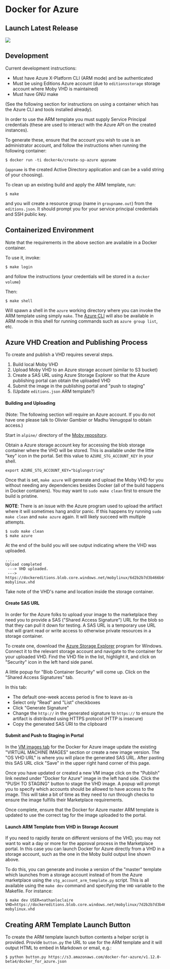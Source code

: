 # Docker for Azure

## Launch Latest Release

<a href="https://portal.azure.com/#create/Microsoft.Template/uri/https%3A%2F%2Fdocker-for-azure.s3.amazonaws.com%2Fazure%2Fbeta%2Fazure-v1.13.0-rc2-beta12.json"><img src="https://s3.amazonaws.com/docker-for-azure/deploy_to_azure.png"></a>

## Development

Current development instructions:

- Must have Azure X-Platform CLI (ARM mode) and be authenticated
- Must be using Editions Azure account (due to `editionsstorage` storage account
  where Moby VHD is maintained)
- Must have GNU make

(See the following section for instructions on using a container which has the
Azure CLI and tools installed already).

In order to use the ARM template you must supply Service Principal credentials
(these are used to interact with the Azure API on the created instances).

To generate these, ensure that the account you wish to use is an administrator
account, and follow the instructions when running the following container:

```
$ docker run -ti docker4x/create-sp-azure appname
```

(`appname` is the created Active Directory application and can be a valid string
of your choosing).

To clean up an existing build and apply the ARM template, run:

```
$ make
```

and you will create a resource group (name in `groupname.out`) from the
`editions.json`.  It should prompt you for your service principal credentials
and SSH public key.

## Containerized Environment

Note that the requirements in the above section are available in a Docker
container.

To use it, invoke:

```
$ make login
```

and follow the instructions (your credentials will be stored in a `docker
volume`)

Then:

```
$ make shell
```

Will spawn a shell in the `azure` working directory where you can invoke the ARM
template using simply `make`.  The [Azure
CLI](https://github.com/Azure/azure-xplat-cli) will also be available in ARM
mode in this shell for running commands such as `azure group list`, etc.

<!--- TODO: We could potentially create and store the Service Principal this way
as well. -->

## Azure VHD Creation and Publishing Process

To create and publish a VHD requires several steps.

1. Build local Moby VHD 
2. Upload Moby VHD to an Azure storage account (similar to S3 bucket)
3. Create a SAS URL using Azure Storage Explorer so that the Azure publishing
   portal can obtain the uploaded VHD
4. Submit the image in the publishing portal and "push to staging"
5. (Update `editions.json` ARM template?)

#### Building and Uploading

(Note: The following section will require an Azure account.  If you do not have
one please talk to Olivier Gambier or Madhu Venugopal to obtain access.)

Start in `alpine/` directory of the [Moby
repository](https://github.com/docker/moby).

Obtain a Azure storage account key for accessing the blob storage container
where the VHD will be stored.  This is available under the little "key" icon in
the portal. Set this value to `AZURE_STG_ACCOUNT_KEY` in your shell.

```
export AZURE_STG_ACCOUNT_KEY="biglongstring"
```

Once that is set, `make azure` will generate and upload the Moby VHD for you
without needing any dependencies besides Docker (all of the build happens in
Docker containers). You may want to `sudo make clean` first to ensure the build
is pristine.

__NOTE__: There is an issue with the Azure program used to upload the artifact
where it will sometimes hang and/or panic.  If this happens try running `sudo
make clean` and `make azure` again.  It will likely succeed with multiple
attempts.

```
$ sudo make clean
$ make azure
```

At the end of the build you will see output indicating where the VHD was
uploaded.

```console
....
Upload completed
 ---> VHD uploaded.
 ---> https://dockereditions.blob.core.windows.net/mobylinux/6d2b2b7d3b466b6f54737d6e0076ea6d-mobylinux.vhd
```

Take note of the VHD's name and location inside the storage container.

#### Create SAS URL

In order for the Azure folks to upload your image to the marketplace they need
you to provide a SAS ("Shared Access Signature") URL for the blob so that they
can pull it down for testing.  A SAS URL is a temporary use URL that will grant
read or write access to otherwise private resources in a storage container.

To create one, download the [Azure Storage
Explorer](https://azurestorageexplorer.codeplex.com/) program for Windows.
Connect it to the relevant storage account and navigate to the container for
your uploaded VHD.  Find the VHD file in the list, highlight it, and click on
"Security" icon in the left hand side panel.

A little popup for "Blob Container Security" will come up.  Click on the "Shared
Access Signatures" tab.

In this tab:

- The default one-week access period is fine to leave as-is
- Select only "Read" and "List" checkboxes
- Click "Generate Signature"
- Change the `http://` in the generated signature to `https://` to ensure the
  artifact is distributed using HTTPS protocol (HTTP is insecure)
- Copy the generated SAS URI to the clipboard

#### Submit and Push to Staging in Portal

In the [VM images
tab](https://publish.windowsazure.com/workspace/Offers/AzureStore/Docker-forAzureImage-d29b/vm-images)
for the Docker for Azure image update the existing "VIRTUAL MACHINE IMAGES"
section or create a new image version.  The "OS VHD URL" is where you will place
the generated SAS URL.  After pasting this SAS URL click "Save" in the upper
right hand corner of this page.

Once you have updated or created a new VM image click on the "Publish" link
nested under "Docker for Azure" image in the left hand side.  Click the "PUSH TO
STAGING" button to stage the VHD image.  A popup will prompt you to specify
which accounts should be allowed to have access to the image.  This will take a
bit of time as they need to run through checks to ensure the image fulfills
their Marketplace requirements.

Once complete, ensure that the Docker for Azure master ARM template is updated
to use the correct tag for the image uploaded to the portal.

#### Launch ARM Template from VHD in Storage Account

If you need to rapidly iterate on different versions of the VHD, you may not
want to wait a day or more for the approval process in the Marketplace portal.
In this case you can launch Docker for Azure directly from a VHD in a storage
account, such as the one in the Moby build output line shown above.

To do this, you can generate and invoke a version of the "master" template which
launches from a storage account instead of from the Azure marketplace using the
`stg_account_arm_template.py` script.  This is all available using the `make
dev` command and specifying the `VHD` variable to the Makefile.  For instance:

```console
$ make dev USER=nathanleclaire VHD=https://dockereditions.blob.core.windows.net/mobylinux/7d2b2b7d3b466b6f54737d6e0076ea6d-mobylinux.vhd
```

## Creating ARM Template Launch Button

To create the ARM template launch button contents a helper script is provided.
Provide `button.py` the URL to use for the ARM template and it will output HTML
to embed in Markdown or email, e.g.:

```
$ python button.py https://s3.amazonaws.com/docker-for-azure/v1.12.0-beta4/docker_for_azure.json
```
